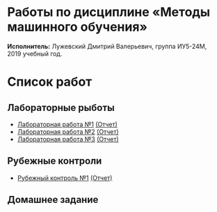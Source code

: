 # Работы по дисциплине «Методы машинного обучения»
**Исполнитель:** Лужевский Дмитрий Валерьевич, группа ИУ5-24М, 2019&nbsp;учебный год.
# Список работ 
## Лабораторные рыботы
- [Лабораторная работа №1](https://github.com/Luzhevsky/machine_learning/tree/master/laba1) [(Отчет)](https://github.com/Luzhevsky/machine_learning/blob/master/laba1/Laba1ML.pdf)
- [Лабораторная работа №2](https://github.com/Luzhevsky/machine_learning/tree/master/laba2) [(Отчет)](https://github.com/Luzhevsky/machine_learning/blob/master/laba2/Laba2ML.pdf)
- [Лабораторная работа №3](https://github.com/Luzhevsky/machine_learning/tree/master/laba3) [(Отчет)](https://github.com/Luzhevsky/machine_learning/blob/master/laba3/Laba3ML.pdf)
## Рубежные контроли
- [Рубежный контроль №1](https://github.com/Luzhevsky/machine_learning/tree/master/PK) [(Отчет)](https://github.com/Luzhevsky/machine_learning/blob/master/PK/PK.pdf)
## Домашнее задание

